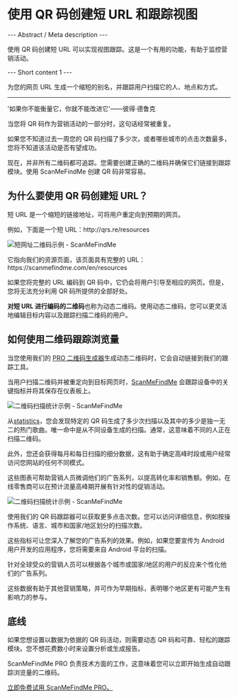 <h1>使用 QR 码创建短 URL 和跟踪视图</h1>

--- Abstract / Meta description ---

使用 QR 码创建短 URL 可以实现视图跟踪。这是一个有用的功能，有助于监控营销活动。

--- Short content 1 ---

为您的网页 URL 生成一个缩短的别名，并跟踪用户扫描它的人、地点和方式。

----------

<p><span class="font-italic">'如果你不能衡量它，你就不能改进它'</span>——彼得·德鲁克</p>

<p>当您将 QR 码作为营销活动的一部分时，这句话经常被重复。</p>

<p>如果您不知道过去一周您的 QR 码扫描了多少次，或者哪些城市的点击次数最多，您将不知道该活动是否有望成功。</p>

<p>现在，并非所有二维码都可追踪。您需要创建正确的二维码并确保它们链接到跟踪模块。使用 ScanMeFindMe 创建 QR 码非常容易。 </p>

<h2>为什么要使用 QR 码创建短 URL？</h2>

<p>短 URL 是一个缩短的链接地址，可将用户重定向到预期的网页。 </p>

<p>例如，下面是一个短 URL：<span class="font-italic">http://qrs.re/resources</span></p>

<p class="imageholder">
    <img src="https://media.scanmefindme.com/blog/about_dynamic_url/files/img 1 - qr.png"
        alt="短网址二维码示例 - ScanMeFindMe">
</p>

<p>它指向我们的资源页面，该页面具有完整的 URL：<span class="font-italic">https://scanmefindme.com/en/resources</span></p>

<p>如果您将完整的 URL 编码到 QR 码中，它仍会将用户引导至相应的网页。但是，您将无法充分利用 QR 码所提供的全部好处。 </p>

<p><strong>对短 URL 进行编码的二维码</strong>也称为动态二维码。使用动态二维码，您可以更灵活地编辑目标内容以及跟踪扫描二维码的用户。</p>

<h2>如何使用二维码跟踪浏览量</h2>

<p>当您使用我们的 <a href="#pro">PRO 二维码生成器</a>生成动态二维码时，它会自动链接到我们的跟踪工具。</p>

<p>当用户扫描二维码并被重定向到目标网页时，<a href="#static:url">ScanMeFindMe</a> 会跟踪设备中的关键指标并将其保存在仪表板上。</p>

<p class="imageholder">
    <img src="https://media.scanmefindme.com/blog/about_dynamic_url/files/img 2 - total scans.png"
        alt="二维码扫描统计示例 - ScanMeFindMe">
</p>

<p>从<a href="#article:about_statistics" title="Scans statistics for dynamic QR codes">statistics</a>，您会发现特定的 QR 码生成了多少次扫描以及其中的多少是独一无二的热门歌曲。唯一命中是从不同设备生成的扫描。通常，这意味着不同的人正在扫描二维码。 </p>

<p>此外，您还会获得每月和每日扫描的细分数据，这有助于确定高峰时段或用户经常访问您网站的任何不同模式。 </p>

<p>这些图表可帮助营销人员微调他们的广告系列，以提高转化率和销售额。例如，在线零售商可以在预计流量高峰期开展有针对性的促销活动。</p>

<p class="imageholder">
    <img src="https://media.scanmefindme.com/blog/about_dynamic_url/files/img 3 - scans by.png"
        alt="二维码扫描统计示例 - ScanMeFindMe">
</p>

<p>使用我们的 QR 码跟踪器可以获取更多点击次数。您可以访问详细信息，例如按操作系统、语言、城市和国家/地区划分的扫描次数。 </p>

<p>这些指标可让您深入了解您的广告系列的效果。例如，如果您要宣传为 Android 用户开发的应用程序，您将需要来自 Android 平台的扫描。 </p>

<p>针对全球受众的营销人员可以根据各个城市或国家/地区的用户的反应来个性化他们的广告系列。 </p>

<p>这些数据有助于其他营销策略，并可作为早期指标，表明哪个地区更有可能产生有影响力的参与。 </p>

<h2>底线</h2>

<p>如果您想设置以数据为依据的 QR 码活动，则需要动态 QR 码和可靠、轻松的跟踪模块。您不想花费数小时来设置分析或生成报告。</p>

<p>ScanMeFindMe PRO 负责技术方面的工作，这意味着您可以立即开始生成自动跟踪浏览量的二维码。</p>

<p><a href="#pro">立即免费试用 ScanMeFindMe PRO。</a></p>
